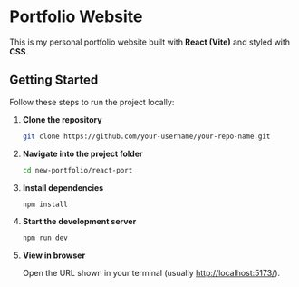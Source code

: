 # Portfolio Website

This is my personal portfolio website built with **React (Vite)** and styled with **CSS**.

## Getting Started

Follow these steps to run the project locally:

1. **Clone the repository**

   ```bash
   git clone https://github.com/your-username/your-repo-name.git
   ```

2. **Navigate into the project folder**

   ```bash
   cd new-portfolio/react-port
   ```

3. **Install dependencies**

   ```bash
   npm install
   ```

4. **Start the development server**

   ```bash
   npm run dev
   ```

5. **View in browser**

   Open the URL shown in your terminal (usually [http://localhost:5173/](http://localhost:5173/)).
